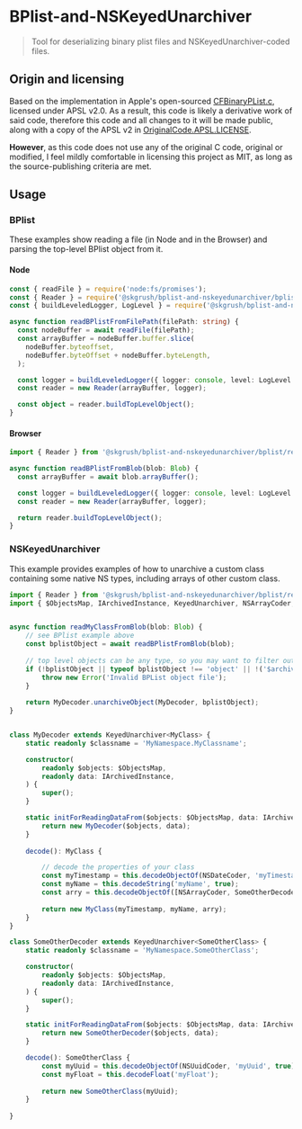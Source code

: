 # BPlist-and-NSKeyedUnarchiver

> Tool for deserializing binary plist files and NSKeyedUnarchiver-coded files.

## Origin and licensing

Based on the implementation in Apple's open-sourced [CFBinaryPList.c](https://opensource.apple.com/source/CF/CF-550/CFBinaryPList.c), licensed under APSL v2.0.
As a result, this code is likely a derivative work of said code,
therefore this code and all changes to it will be made public,
along with a copy of the
APSL v2 in [OriginalCode.APSL.LICENSE](./OriginalCode.APSL.LICENSE).

**However**, as this code does not use any of the original C code, original
or modified, I feel mildly comfortable in licensing this project as MIT, as
long as the source-publishing criteria are met.


## Usage

### BPlist

These examples show reading a file (in Node and in the Browser)
and parsing the top-level BPlist object from it.

#### Node

```ts
const { readFile } = require('node:fs/promises'); 
const { Reader } = require('@skgrush/bplist-and-nskeyedunarchiver/bplist');
const { buildLeveledLogger, LogLevel } = require('@skgrush/bplist-and-nskeyedunarchiver/share');

async function readBPlistFromFilePath(filePath: string) {
  const nodeBuffer = await readFile(filePath);
  const arrayBuffer = nodeBuffer.buffer.slice(
    nodeBuffer.byteoffset,
    nodeBuffer.byteOffset + nodeBuffer.byteLength,
  );

  const logger = buildLeveledLogger({ logger: console, level: LogLevel.warn });
  const reader = new Reader(arrayBuffer, logger);

  const object = reader.buildTopLevelObject();
}
```

#### Browser

```ts
import { Reader } from '@skgrush/bplist-and-nskeyedunarchiver/bplist/reader';

async function readBPlistFromBlob(blob: Blob) {
  const arrayBuffer = await blob.arrayBuffer();

  const logger = buildLeveledLogger({ logger: console, level: LogLevel.warn });
  const reader = new Reader(arrayBuffer, logger);

  return reader.buildTopLevelObject();
}
```

### NSKeyedUnarchiver

This example provides examples of how to unarchive a custom class containing some native NS types,
including arrays of other custom class.

```ts
import { Reader } from '@skgrush/bplist-and-nskeyedunarchiver/bplist/reader';
import { $ObjectsMap, IArchivedInstance, KeyedUnarchiver, NSArrayCoder, NSDateCoder, NSUUIDCoder } from '@skgrush/bplist-and-nskeyedunarchiver/NSKeyedUnarchiver';


async function readMyClassFromBlob(blob: Blob) {
    // see BPlist example above
    const bplistObject = await readBPlistFromBlob(blob);
    
    // top level objects can be any type, so you may want to filter out any of the possible types
    if (!bplistObject || typeof bplistObject !== 'object' || !('$archiver' in bplistObject)) {
        throw new Error('Invalid BPList object file');
    }
    
    return MyDecoder.unarchiveObject(MyDecoder, bplistObject);
}


class MyDecoder extends KeyedUnarchiver<MyClass> {
    static readonly $classname = 'MyNamespace.MyClassname';

    constructor(
        readonly $objects: $ObjectsMap,
        readonly data: IArchivedInstance,
    ) {
        super();
    }

    static initForReadingDataFrom($objects: $ObjectsMap, data: IArchivedInstance) {
        return new MyDecoder($objects, data);
    }
    
    decode(): MyClass {

        // decode the properties of your class
        const myTimestamp = this.decodeObjectOf(NSDateCoder, 'myTimestamp', true);
        const myName = this.decodeString('myName', true);
        const arry = this.decodeObjectOf([NSArrayCoder, SomeOtherDecoder], 'arrayOfSomething', true) as SomeOtherClass[];
        
        return new MyClass(myTimestamp, myName, arry);
    }
}

class SomeOtherDecoder extends KeyedUnarchiver<SomeOtherClass> {
    static readonly $classname = 'MyNamespace.SomeOtherClass';

    constructor(
        readonly $objects: $ObjectsMap,
        readonly data: IArchivedInstance,
    ) {
        super();
    }

    static initForReadingDataFrom($objects: $ObjectsMap, data: IArchivedInstance) {
        return new SomeOtherDecoder($objects, data);
    }

    decode(): SomeOtherClass {
        const myUuid = this.decodeObjectOf(NSUuidCoder, 'myUuid', true);
        const myFloat = this.decodeFloat('myFloat');
        
        return new SomeOtherClass(myUuid);
    }
    
}
```
